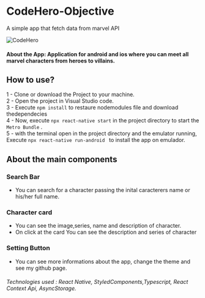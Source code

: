 # CodeHero-Objective
A simple app that fetch data from marvel API

![CodeHero](https://github.com/ProgramadorLeandroSantos/CodeHero-Objective/blob/main/src/assets/gifts/codehero.gif)
#### About the App: Application for android and ios where you can meet all marvel characters from heroes to villains.

## How to use?

1 - Clone or download the Project to your machine.<br/>
2 - Open the project in Visual Studio code.<br/>
3 - Execute `npm install` to restaure nodemodules file and download thedependecies <br/>
4 - Now, execute ` npx react-native start
` in the project directory to start the `Metro Bundle` . <br/>
5 - with the terminal open in the project directory and the emulator running, Execute `npx react-native run-android
` to install the app on emulador.


## About the main components
### Search Bar
* You can search for a character passing the inital caracterers name or his/her full name.
### Character card
* You can see the image,series, name and description of character.
* On click at the card You can see the description and series of character
### Setting Button
* You can see more informations about the app, change the theme and see  my github page.

###### Technologies used : React Native, StyledComponents,Typescript, React Context Api, AsyncStorage.
